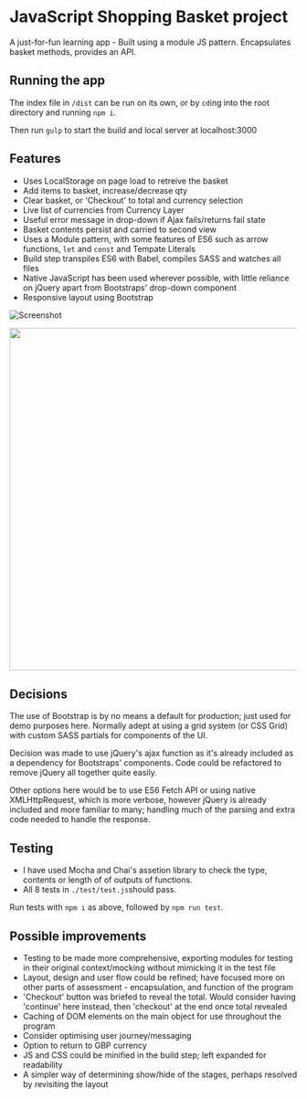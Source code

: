 # JavaScript Shopping Basket project

A just-for-fun learning app - Built using a module JS pattern. Encapsulates basket methods, provides an API.

## Running the app

The index file in `/dist` can be run on its own, or by `cd`ing into the root directory and running `npm i`.  

Then run `gulp` to start the build and local server at localhost:3000

## Features

- Uses LocalStorage on page load to retreive the basket
- Add items to basket, increase/decrease qty
- Clear basket, or 'Checkout' to total and currency selection
- Live list of currencies from Currency Layer
- Useful error message in drop-down if Ajax fails/returns fail state
- Basket contents persist and carried to second view
- Uses a Module pattern, with some features of ES6 such as arrow functions, `let` and `const` and Tempate Literals
- Build step transpiles ES6 with Babel, compiles SASS and watches all files
- Native JavaScript has been used wherever possible, with little reliance on jQuery apart from Bootstraps' drop-down component
- Responsive layout using Bootstrap

![Screenshot](https://i.imgur.com/fiPUoaE.jpg)

<img src="https://i.imgur.com/9GpdMBw.jpg" width="600">

## Decisions

The use of Bootstrap is by no means a default for production; just used for demo purposes here. Normally adept at using a grid system (or CSS Grid) with custom SASS partials for components of the UI.

Decision was made to use jQuery's ajax function as it's already included as a dependency for Bootstraps' components. Code could be refactored to remove jQuery all together quite easily.

Other options here would be to use ES6 Fetch API or using native XMLHttpRequest, which is more verbose, however jQuery is already included and more familiar to many; handling much of the parsing and extra code needed to handle the response.


## Testing

- I have used Mocha and Chai's assetion library to check the type, contents or length of of outputs of functions.
- All 8 tests in `./test/test.js`should pass.

Run tests with `npm i` as above, followed by `npm run test`.

## Possible improvements

- Testing to be made more comprehensive, exporting modules for testing in their original context/mocking without mimicking it in the test file
- Layout, design and user flow could be refined; have focused more on other parts of assessment - encapsulation, and function of the program
- 'Checkout' button was briefed to reveal the total. Would consider having 'continue' here instead, then 'checkout' at the end once total revealed
- Caching of DOM elements on the main object for use throughout the program
- Consider optimising user journey/messaging
- Option to return to GBP currency
- JS and CSS could be minified in the build step; left expanded for readability
- A simpler way of determining show/hide of the stages, perhaps resolved by revisiting the layout
